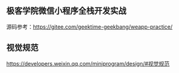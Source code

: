 ## 极客学院微信小程序全栈开发实战

源码参考：https://gitee.com/geektime-geekbang/weapp-practice/

## 视觉规范

https://developers.weixin.qq.com/miniprogram/design/#视觉规范
